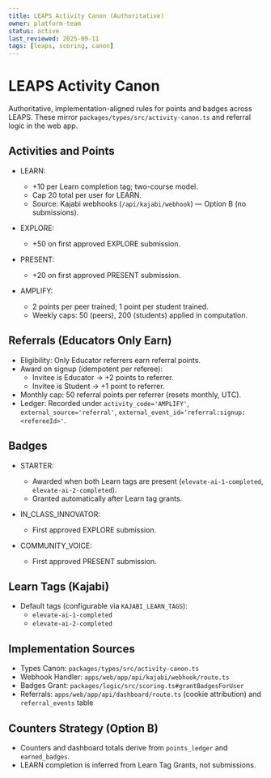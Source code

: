```yaml
---
title: LEAPS Activity Canon (Authoritative)
owner: platform-team
status: active
last_reviewed: 2025-09-11
tags: [leaps, scoring, canon]
---
```


# LEAPS Activity Canon

Authoritative, implementation-aligned rules for points and badges across LEAPS. These mirror `packages/types/src/activity-canon.ts` and referral logic in the web app.

## Activities and Points

- LEARN:
  - +10 per Learn completion tag; two-course model.
  - Cap 20 total per user for LEARN.
  - Source: Kajabi webhooks (`/api/kajabi/webhook`) — Option B (no submissions).

- EXPLORE:
  - +50 on first approved EXPLORE submission.

- PRESENT:
  - +20 on first approved PRESENT submission.

- AMPLIFY:
  - 2 points per peer trained; 1 point per student trained.
  - Weekly caps: 50 (peers), 200 (students) applied in computation.

## Referrals (Educators Only Earn)

- Eligibility: Only Educator referrers earn referral points.
- Award on signup (idempotent per referee):
  - Invitee is Educator → +2 points to referrer.
  - Invitee is Student → +1 point to referrer.
- Monthly cap: 50 referral points per referrer (resets monthly, UTC).
- Ledger: Recorded under `activity_code='AMPLIFY'`, `external_source='referral'`, `external_event_id='referral:signup:<refereeId>'`.

## Badges

- STARTER:
  - Awarded when both Learn tags are present (`elevate-ai-1-completed`, `elevate-ai-2-completed`).
  - Granted automatically after Learn tag grants.

- IN_CLASS_INNOVATOR:
  - First approved EXPLORE submission.

- COMMUNITY_VOICE:
  - First approved PRESENT submission.

## Learn Tags (Kajabi)

- Default tags (configurable via `KAJABI_LEARN_TAGS`):
  - `elevate-ai-1-completed`
  - `elevate-ai-2-completed`

## Implementation Sources

- Types Canon: `packages/types/src/activity-canon.ts`
- Webhook Handler: `apps/web/app/api/kajabi/webhook/route.ts`
- Badges Grant: `packages/logic/src/scoring.ts#grantBadgesForUser`
- Referrals: `apps/web/app/api/dashboard/route.ts` (cookie attribution) and `referral_events` table

## Counters Strategy (Option B)

- Counters and dashboard totals derive from `points_ledger` and `earned_badges`.
- LEARN completion is inferred from Learn Tag Grants, not submissions.
